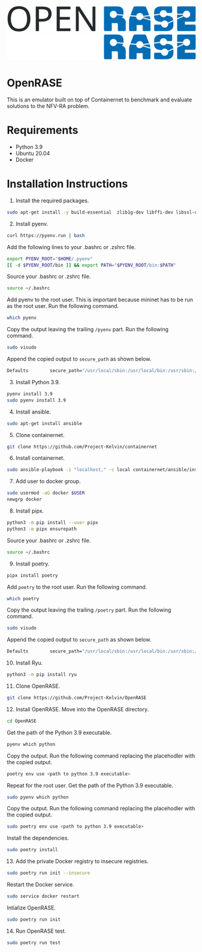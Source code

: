 ![OpenRASE](docs/assets/open_rase.svg##gh-light-mode-only)
![OpenRASE](docs/assets/open_rase_white.svg##gh-dark-mode-only)
---
# OpenRASE
This is an emulator built on top of Containernet to benchmark and evaluate solutions to the NFV-RA problem.

# Requirements
- Python 3.9
- Ubuntu 20.04
- Docker

# Installation Instructions
1. Install the required packages.
```bash
sudo apt-get install -y build-essential  zlib1g-dev libffi-dev libssl-dev liblzma-dev libbz2-dev libreadline-dev libsqlite3-dev curl git tk-dev gcc python-dev libxml2-dev libxslt1-dev zlib1g-dev python-setuptools python3-venv
```
2. Install pyenv.
```bash
curl https://pyenv.run | bash
```
Add the following lines to your .bashrc or .zshrc file.
```bash
export PYENV_ROOT="$HOME/.pyenv"
[[ -d $PYENV_ROOT/bin ]] && export PATH="$PYENV_ROOT/bin:$PATH"
```
Source your .bashrc or .zshrc file.
```bash
source ~/.bashrc
```
Add pyenv to the root user. This is important because mininet has to be run as the root user.
Run the following command.
```bash
which pyenv
```
Copy the output leaving the trailing `/pyenv` part.
Run the following command.
```bash
sudo visudo
```
Append the copied output to `secure_path` as shown below.
```bash
Defaults        secure_path="/usr/local/sbin:/usr/local/bin:/usr/sbin:/usr/bin:/sbin:/bin:/snap/bin:/home/username/.pyenv/bin"
```
3. Install Python 3.9.
```bash
pyenv install 3.9
sudo pyenv install 3.9
```
4. Install ansible.
```bash
sudo apt-get install ansible
```
5. Clone containernet.
```bash
git clone https://github.com/Project-Kelvin/containernet
```
6. Install containernet.
```bash
sudo ansible-playbook -i "localhost," -c local containernet/ansible/install.yml
```
7. Add user to docker group.
```bash
sudo usermod -aG docker $USER
newgrp docker
```
8. Install pipx.
```bash
python3 -m pip install --user pipx
python3 -m pipx ensurepath
```
Source your .bashrc or .zshrc file.
```bash
source ~/.bashrc
```
9. Install poetry.
```bash
pipx install poetry
```
Add `poetry` to the root user.
Run the following command.
```bash
which poetry
```
Copy the output leaving the trailing `/poetry` part.
Run the following command.
```bash
sudo visudo
```
Append the copied output to `secure_path` as shown below.
```bash
Defaults        secure_path="/usr/local/sbin:/usr/local/bin:/usr/sbin:/usr/bin:/sbin:/bin:/snap/bin:/home/username/.pyenv/bin:/home/username/.local/bin"
```
10. Install Ryu.
```bash
python3 -m pip install ryu
```
11. Clone OpenRASE.
```bash
git clone https://github.com/Project-Kelvin/OpenRASE
```
12. Install OpenRASE.
Move into the OpenRASE directory.
```bash
cd OpenRASE
```
Get the path of the Python 3.9 executable.
```bash
pyenv which python
```
Copy the output.
Run the following command replacing the placehodler with the copied output.
```bash
poetry env use <path to python 3.9 executable>
```
Repeat for the root user.
Get the path of the Python 3.9 executable.
```bash
sudo pyenv which python
```
Copy the output.
Run the following command replacing the placehodler with the copied output.
```bash
sudo poetry env use <path to python 3.9 executable>
```
Install the dependencies.
```bash
sudo poetry install
```
13. Add the private Docker registry to insecure registries.
```bash
sudo poetry run init --insecure
```
Restart the Docker service.
```bash
sudo service docker restart
```
Intialize OpenRASE.
```bash
sudo poetry run init
```
14. Run OpenRASE test.
```bash
sudo poetry run test
```
